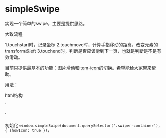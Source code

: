 # simpleSwipe

实现一个简单的swipe，主要是提供思路。

大致流程

1.touchstart时，记录坐标
2.touchmove时，计算手指移动的距离，改变元素的transform或left
3.touchend时，判断是否应该滑到下一页，也就是判断是不是有效滑动。

目前只提供最基本的功能：图片滑动和item-icon的切换。希望能给大家带来帮助。

用法：

html结构

`
<div class="swiper-container">
    <div class="swiper-wrapper">
      <div class="swiper-slide"></div>
      <div class="swiper-slide"</div>
      <div class="swiper-slide"></div>
    </div>
</div>
`

初始化
`
window.simpleSwipe(document.querySelector('.swiper-container'), 
{
  showIcon: true
});
`
